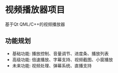 # 视频播放器项目

基于Qt QML/C++的视频播放器

## 功能规划
- 基础功能: 播放控制、音量调节、进度条、播放列表
- 高级功能: 倍速播放、字幕支持、视频截图、小窗播放
- 未来功能: 视频处理、弹幕系统、直播支持
